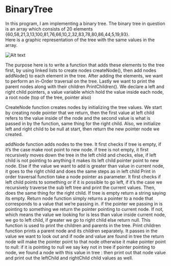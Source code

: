 # BinaryTree
In this program, I am implementing a binary tree. The binary tree in question is an array which consists of 20 elements {60,58,21,3,13,100,81,76,66,10,2,32,83,78,80,86,44,5,19,93}.  
Here is a graphic representation of the tree with the same values in the array.  

![Alt text](C:\Users\ivawen\Desktop\Capture.JPG "Optional Title")


The purpose here is to write a function that adds these elements to the tree first, by using linked lists to create nodes createNode(), then add nodes addNode() to each element in the tree. After adding the elements, we want to perform an in-Order traversal on the tree. Lastly we want to print the parent nodes along with their children PrintChildren(). We declare a left and right child pointers, a value variable which hold the value inside each node, a root node (top of the tree, pointer also)   

CreateNode function creates nodes by initializing the tree values. We start by creating node pointer that we return, then the first value at left child refers to the value inside of the node and the second value is what is passed in by the function, same thing for the right child. Also, we initialize left and right child to be null at start, then return the new pointer node we created.  
 
addNode function adds nodes to the tree. It first checks if tree is empty, if it’s the case make root point to new node. if tree is not empty, it first recursively moves down the tree in the left child and checks, else, if left child is not pointing to anything it makes its left child pointer point to new node. Else if the value we want to add is greater than value in current node, it goes to the right child and does the same steps as in left child 
Print in order traversal function take a node pointer as parameter.  It first checks if left child points to something or if it is possible to go left, if it’s the case we recursively traverse the sub left tree and print the current values. Then, does the same thing for the right child. If tree is empty return a string saying its empty. 
Return node function simply returns a pointer to a node that corresponds to a value that we’re passing in. if the pointer we passing in is pointing to something we return the pointer pointing to current node. If not, which means the value we looking for is less than value inside current node, we go to left child, if greater we go to right child else return null. This function is used to print the children and parents in the tree. 
Print children function prints a parent node and its children separately. It passes in the value we want to look out and if node and value are found in tree the return node will make the pointer point to that node otherwise it make pointer point to null: if it is pointing to null we say key not in tree if pointer pointing to node, we found a node with this value in tree : then print out that node value and print out the leftChild and rightChild child values as well.
